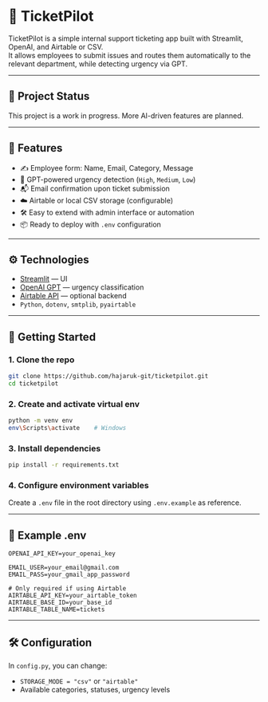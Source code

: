 # 🎫 TicketPilot

TicketPilot is a simple internal support ticketing app built with Streamlit, OpenAI, and Airtable or CSV.  
It allows employees to submit issues and routes them automatically to the relevant department, while detecting urgency via GPT.

---

## 🚧 Project Status

This project is a work in progress. More AI-driven features are planned.

---

## 🚀 Features

- ✍️ Employee form: Name, Email, Category, Message
- 🤖 GPT-powered urgency detection (`High`, `Medium`, `Low`)
- 📬 Email confirmation upon ticket submission
- ☁️ Airtable or local CSV storage (configurable)
- 🛠️ Easy to extend with admin interface or automation
- 📦 Ready to deploy with `.env` configuration

---

## ⚙️ Technologies

- [Streamlit](https://streamlit.io/) — UI
- [OpenAI GPT](https://platform.openai.com/docs) — urgency classification
- [Airtable API](https://airtable.com/developers) — optional backend
- `Python`, `dotenv`, `smtplib`, `pyairtable`

---

## 🧪 Getting Started

### 1. Clone the repo

```bash
git clone https://github.com/hajaruk-git/ticketpilot.git
cd ticketpilot
```

### 2. Create and activate virtual env

```bash
python -m venv env
env\Scripts\activate    # Windows
```

### 3. Install dependencies

```bash
pip install -r requirements.txt
```

### 4. Configure environment variables

Create a `.env` file in the root directory using `.env.example` as reference.

---

## 📄 Example .env

```env
OPENAI_API_KEY=your_openai_key

EMAIL_USER=your_email@gmail.com
EMAIL_PASS=your_gmail_app_password

# Only required if using Airtable
AIRTABLE_API_KEY=your_airtable_token
AIRTABLE_BASE_ID=your_base_id
AIRTABLE_TABLE_NAME=tickets
```

---

## 🛠️ Configuration

In `config.py`, you can change:

- `STORAGE_MODE = "csv"` or `"airtable"`
- Available categories, statuses, urgency levels